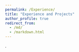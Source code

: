 ```yaml
---
permalink: /Experience/
title: "Experience and Projects"
author_profile: true
redirect_from: 
  - /md/
  - /markdown.html
---
```




. 